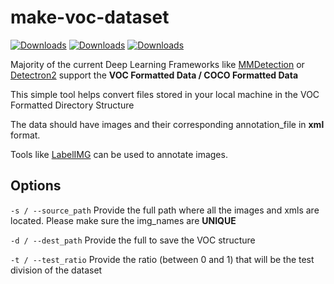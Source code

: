 # make-voc-dataset

[![Downloads](https://pepy.tech/badge/make-voc-dataset)](https://pepy.tech/project/make-voc-dataset) [![Downloads](https://pepy.tech/badge/make-voc-dataset/month)](https://pepy.tech/project/make-voc-dataset) [![Downloads](https://pepy.tech/badge/make-voc-dataset/week)](https://pepy.tech/project/make-voc-dataset)


Majority of the current Deep Learning Frameworks like [MMDetection](https://github.com/open-mmlab/mmdetection) or [Detectron2](https://github.com/facebookresearch/detectron2) support the **VOC Formatted Data / COCO Formatted Data**

This simple tool helps convert files stored in your local machine in the VOC Formatted Directory Structure

The data should have images and their corresponding annotation_file in **xml** format.

Tools like [LabelIMG](https://github.com/tzutalin/labelImg) can be used to annotate images.

## Options

`-s / --source_path`
Provide the full path where all the images and xmls are located. Please make sure the img_names are **UNIQUE**

`-d / --dest_path`
Provide the full to save the VOC structure

`-t / --test_ratio`
Provide the ratio (between 0 and 1) that will be the test division of the dataset
